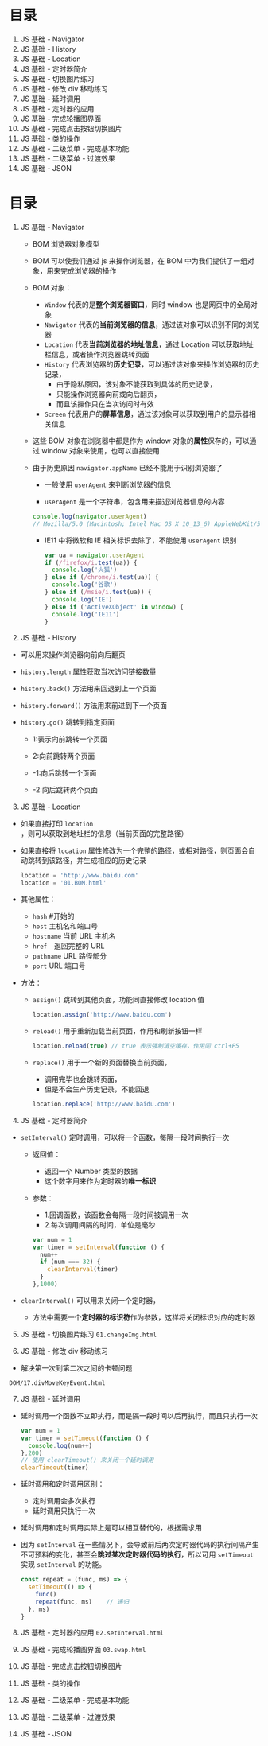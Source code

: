 # 目录

1. JS 基础 - Navigator
2. JS 基础 - History
3. JS 基础 - Location
4. JS 基础 - 定时器简介
5. JS 基础 - 切换图片练习
6. JS 基础 - 修改 div 移动练习
7. JS 基础 - 延时调用
8. JS 基础 - 定时器的应用
9. JS 基础 - 完成轮播图界面
10. JS 基础 - 完成点击按钮切换图片
11. JS 基础 - 类的操作
12. JS 基础 - 二级菜单 - 完成基本功能
13. JS 基础 - 二级菜单 - 过渡效果
14. JS 基础 - JSON

# 目录

1. JS 基础 - Navigator

   - BOM 浏览器对象模型

   - BOM 可以使我们通过 js 来操作浏览器，在 BOM 中为我们提供了一组对象，用来完成浏览器的操作

   - BOM 对象：

     - ```Window``` 代表的是**整个浏览器窗口**，同时 window 也是网页中的全局对象
     - ```Navigator``` 代表的**当前浏览器的信息**，通过该对象可以识别不同的浏览器
     - ```Location``` 代表**当前浏览器的地址信息**，通过 Location 可以获取地址栏信息，或者操作浏览器跳转页面
     - ```History``` 代表浏览器的**历史记录**，可以通过该对象来操作浏览器的历史记录，
       - 由于隐私原因，该对象不能获取到具体的历史记录，
       - 只能操作浏览器向前或向后翻页，
       - 而且该操作只在当次访问时有效
     - ```Screen``` 代表用户的**屏幕信息**，通过该对象可以获取到用户的显示器相关信息

   - 这些 BOM 对象在浏览器中都是作为 window 对象的**属性**保存的，可以通过 window 对象来使用，也可以直接使用

   - 由于历史原因 ```navigator.appName``` 已经不能用于识别浏览器了

     - 一般使用 ```userAgent``` 来判断浏览器的信息

     -  ```userAgent``` 是一个字符串，包含用来描述浏览器信息的内容

       ```javascript
       console.log(navigator.userAgent)
       // Mozilla/5.0 (Macintosh; Intel Mac OS X 10_13_6) AppleWebKit/537.36 (KHTML, like Gecko) Chrome/87.0.4280.88 Safari/537.36
       ```

     - IE11 中将微软和 IE 相关标识去除了，不能使用 ```userAgent``` 识别

       ```javascript
       var ua = navigator.userAgent
       if (/firefox/i.test(ua)) {
         console.log('火狐')
       } else if (/chrome/i.test(ua)) {
         console.log('谷歌')
       } else if (/msie/i.test(ua)) {
         console.log('IE')
       } else if ('ActiveXObject' in window) {
         console.log('IE11')
       }
       ```

       

2. JS 基础 - History
  - 可以用来操作浏览器向前向后翻页

  - ```history.length``` 属性获取当次访问链接数量

  - ```history.back()``` 方法用来回退到上一个页面

  - ```history.forward()``` 方法用来前进到下一个页面

  - ```history.go()```  跳转到指定页面

    - 1:表示向前跳转一个页面

    - 2:向前跳转两个页面

    - -1:向后跳转一个页面

    - -2:向后跳转两个页面

    

3. JS 基础 - Location
  - 如果直接打印 ```location``` ，则可以获取到地址栏的信息（当前页面的完整路径）

  - 如果直接将 ```location``` 属性修改为一个完整的路径，或相对路径，则页面会自动跳转到该路径，并生成相应的历史记录

    ```javascript
    location = 'http://www.baidu.com'
    location = '01.BOM.html'
    ```

  - 其他属性：

    - ```hash``` #开始的
    - ```host``` 主机名和端口号
    - ```hostname``` 当前 URL 主机名
    - ```href  ```返回完整的 URL
    - ```pathname``` URL 路径部分
    - ```port``` URL 端口号

  - 方法：

    - ```assign()``` 跳转到其他页面，功能同直接修改 location 值

      ```javascript
      location.assign('http://www.baidu.com')
      ```

    - ```reload()``` 用于重新加载当前页面，作用和刷新按钮一样

      ```javascript
      location.reload(true)	// true 表示强制清空缓存，作用同 ctrl+F5
      ```

    - ```replace()``` 用于一个新的页面替换当前页面，

      - 调用完毕也会跳转页面，
      - 但是不会生产历史记录，不能回退

      ```javascript
      location.replace('http://www.baidu.com')
      ```

      

4. JS 基础 - 定时器简介
  - ```setInterval()``` 定时调用，可以将一个函数，每隔一段时间执行一次

    - 返回值：
      - 返回一个 Number 类型的数据
      - 这个数字用来作为定时器的**唯一标识**

    - 参数：

      - 1.回调函数，该函数会每隔一段时间被调用一次
      - 2.每次调用间隔的时间，单位是毫秒

      ```javascript
      var num = 1
      var timer = setInterval(function () {
        num++
        if (num === 32) {
          clearInterval(timer)
        }
      },1000)
      
      ```

  - ```clearInterval()``` 可以用来关闭一个定时器，

    - 方法中需要一个**定时器的标识符**作为参数，这样将关闭标识对应的定时器

    

5. JS 基础 - 切换图片练习
```01.changeImg.html```

6. JS 基础 - 修改 div 移动练习
  - 解决第一次到第二次之间的卡顿问题

  ```DOM/17.divMoveKeyEvent.html```

7. JS 基础 - 延时调用
  - 延时调用一个函数不立即执行，而是隔一段时间以后再执行，而且只执行一次

    ```javascript
    var num = 1
    var timer = setTimeout(function () {
      console.log(num++)
    },200)
    // 使用 clearTimeout() 来关闭一个延时调用
    clearTimeout(timer)
    ```

  - 延时调用和定时调用区别：

    - 定时调用会多次执行
    - 延时调用只执行一次

  - 延时调用和定时调用实际上是可以相互替代的，根据需求用

  - 因为 `setInterval` 在一些情况下，会导致前后两次定时器代码的执行间隔产生不可预料的变化，甚至会**跳过某次定时器代码的执行**，所以可用 `setTimeout` 实现 `setInterval` 的功能。

    ```javascript
    const repeat = (func, ms) => {
      setTimeout(() => {
        func()
        repeat(func, ms)	// 递归
      }, ms)
    }
    ```

  

8. JS 基础 - 定时器的应用
```02.setInterval.html```



9. JS 基础 - 完成轮播图界面
```03.swap.html```



10. JS 基础 - 完成点击按钮切换图片

11. JS 基础 - 类的操作

12. JS 基础 - 二级菜单 - 完成基本功能

13. JS 基础 - 二级菜单 - 过渡效果

14. JS 基础 - JSON